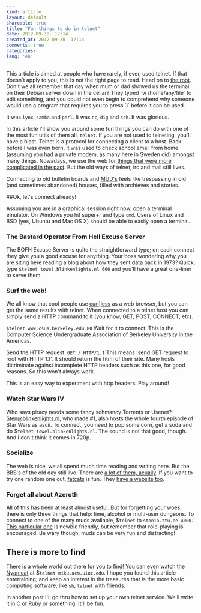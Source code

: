 ```yaml
---
kind: article
layout: default
shareable: true
title: "Fun things to do in telnet"
date: 2012-09-30- 17:14
created_at: 2012-09-30- 17:14 
comments: true
categories: 
lang: 'en'
---
```

<div class="warning">This article is aimed at people who have rarely, if ever, used telnet. If that doesn't apply to you, this is not the right page to read. Head on to <a href='/'>the root</a>.</div>
Don't we all remember that day when mum or dad showed us the terminal on their Debian server down in the cellar? They typed `vi /home/any/file` to edit something, and you could not even begin to comprehend why someone would use a program that requires you to press `i` before it can be used. 

It was `lynx`, `samba` and `perl`. It was `nc`, `dig` and `ssh`. It was glorious. 

In this article I'll show you around some fun things you can do with one of the most fun utils of them all, `telnet`. If you are not used to telneting, you'll have a blast. Telnet is a protocol for connecting a client to a host. Back before I was even born, it was used to check school email from home (assuming you had a private modem, as many here in Sweden did) amongst many things. Nowadays, we use the web for [things that were more complicated in the past](http://programmers.stackexchange.com/questions/165041/why-did-the-web-win-the-space-of-remote-applications-and-x-not). But the old ways of telnet, irc and mail still lives. 

Connecting to old bulletin boards and [MUD's](https://en.wikipedia.org/wiki/MUD) feels like trespassing in old (and sometimes abandoned) houses, filled with archieves and stories. 

##Ok, let's connect already!

Assuming you are in a graphical session right now, open a terminal emulator. On Windows you hit super+r and type `cmd`. Users of Linux and BSD (yes, Ubuntu and Mac OS X) should be able to easily open a terminal. 

### The Bastard Operator From Hell Excuse Server
The BOFH Excuse Server is quite the straightforward type; on each connect they give you a good excuse for anything. Your boss wondering why you are siting here reading a blog about how they sent data back in 1973? Quick, type `$telnet towel.blinkenlights.nl 666` and you'll have a great one-liner to serve them. 

### Surf the web!
We all know that cool people use [curl](https://en.wikipedia.org/wiki/CURL)|[less](https://en.wikipedia.org/wiki/Less_(Unix)) as a web browser, but you can get the same results with telnet. When connected to a telnet host you can simply send a HTTP command to it (you know, GET, POST, CONNECT, etc).

`$telnet www.csua.berkeley.edu 80`
Wait for it to connect. This is the Computer Science Undergraduate Association of Berkeley University in the Americas. 

Send the HTTP request.
`GET / HTTP/1.1`
This means 'send GET request to root with HTTP 1.1'. It should return the html of their site. Many hosts dicriminate against incomplete HTTP headers such as this one, for good reasons. So this won't always work. 

This is an easy way to experiment with http headers. Play around!

### Watch Star Wars IV
Who says piracy needs some fancy schmancy Torrents or Usenet? Sten@blinkenlights.nl, who made #1, also hosts the whole fourth episode of Star Wars as ascii. To connect, you need to pop some corn, get a soda and do $`telnet towel.blinkenlights.nl`. The sound is not that good, though. And I don't think it comes in 720p. 

### Socialize
The web is nice, we all spend much time reading and writing here. But the BBS's of the old day still live. There are [a lot of them, acually](http://synchro.net/sbbslist.html). If you want to try one random one out, [fatcats](telnet://fatcatsbbs.com) is fun. They [have a website too](http://fatcatsbbs.com/).

### Forget all about Azeroth
All of this has been at least almost useful. But for forgetting your woes, there is only three things that help: time, alcohol or multi-user dungeons. To connect to one of the many muds avaliable, $`telnet` to `stonia.ttu.ee 4000`. [This particular one](http://www.mudconnect.com/mud-bin/adv_search.cgi?Mode=MUD&mud=Stonia+(The+Cruel+and+Lost+World+of+Stonia)) is newbie friendly, but remember that role-playing is encouraged. Be wary though, muds can be very fun and distracting! 

## There is more to find
There is a whole world out there for you to find! You can even watch [the Nyan cat](telnet:miku.acm.uiuc.edu) at $`telnet miku.acm.uiuc.edu`. I hope you found this article entertaining, and keep an interest in the treasures that is the more basic computing software, like `sh`, `telnet` with friends. 

In another post I'll go thru how to set up your own telnet service. We'll write it in C or Ruby or something. It'll be fun. 
